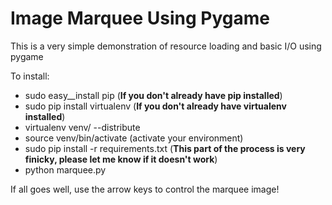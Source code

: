 # Image Marquee Using Pygame

This is a very simple demonstration of resource loading and basic I/O
using pygame

To install:
  - sudo easy__install pip (__If you don't already have pip installed__)
  - sudo pip install virtualenv (__If you don't already have virtualenv
    installed__)
  - virtualenv venv/ --distribute
  - source venv/bin/activate (activate your environment)
  - sudo pip install -r requirements.txt (__This part of the process is
    very finicky, please let me know if it doesn't work__)
  - python marquee.py

If all goes well, use the arrow keys to control the marquee image!
